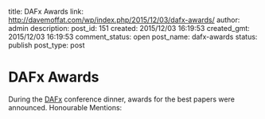 title: DAFx Awards
link: http://davemoffat.com/wp/index.php/2015/12/03/dafx-awards/
author: admin
description: 
post_id: 151
created: 2015/12/03 16:19:53
created_gmt: 2015/12/03 16:19:53
comment_status: open
post_name: dafx-awards
status: publish
post_type: post

# DAFx Awards

During the [DAFx](http://www.ntnu.edu/dafx15/) conference dinner, awards for the best papers were announced. Honourable Mentions: